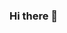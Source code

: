 ### Hi there 👋

<!--
**vikasjackar/vikasjackar** is a ✨ _special_ ✨ repository because its `README.md` (this file) appears on your GitHub profile.

Here are some ideas to get you started:

- 🔭 I’m currently working on Cricket Analysis Project based on Machine Learning & Deep Learning.
- 🌱 I’m currently learning DSA with C++.
- 🤔 Aspiring SDE.
- ⚡ Solved 450+ Questions on Codechef || Leetcode.
- 📫 How to reach me: https://www.linkedin.com/in/vikas-kumar-verma-5931a2227
-->
